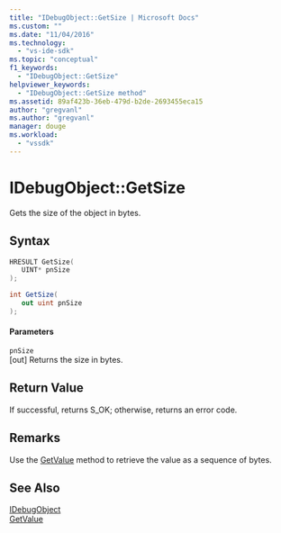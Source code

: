 ```yaml
---
title: "IDebugObject::GetSize | Microsoft Docs"
ms.custom: ""
ms.date: "11/04/2016"
ms.technology: 
  - "vs-ide-sdk"
ms.topic: "conceptual"
f1_keywords: 
  - "IDebugObject::GetSize"
helpviewer_keywords: 
  - "IDebugObject::GetSize method"
ms.assetid: 89af423b-36eb-479d-b2de-2693455eca15
author: "gregvanl"
ms.author: "gregvanl"
manager: douge
ms.workload: 
  - "vssdk"
---
```

# IDebugObject::GetSize
Gets the size of the object in bytes.  
  
## Syntax  
  
```cpp  
HRESULT GetSize(   
   UINT* pnSize  
);  
```  
  
```csharp  
int GetSize(  
   out uint pnSize  
);  
```  
  
#### Parameters  
 `pnSize`  
 [out] Returns the size in bytes.  
  
## Return Value  
 If successful, returns S_OK; otherwise, returns an error code.  
  
## Remarks  
 Use the [GetValue](../../../extensibility/debugger/reference/idebugobject-getvalue.md) method to retrieve the value as a sequence of bytes.  
  
## See Also  
 [IDebugObject](../../../extensibility/debugger/reference/idebugobject.md)   
 [GetValue](../../../extensibility/debugger/reference/idebugobject-getvalue.md)